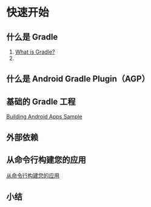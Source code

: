 # 快速开始

## 什么是 Gradle

1. [What is Gradle?](https://docs.gradle.org/current/userguide/what_is_gradle.html)
2. 


## 什么是 Android Gradle Plugin（AGP）


## 基础的 Gradle 工程

[Building Android Apps Sample](https://docs.gradle.org/current/samples/sample_building_android_apps.html)

## 外部依赖


## 从命令行构建您的应用

[从命令行构建您的应用](https://developer.android.com/studio/build/building-cmdline)

## 小结



